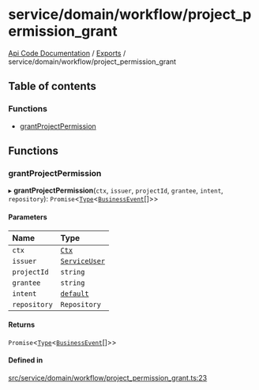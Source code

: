 # service/domain/workflow/project\_permission\_grant
 
[Api Code Documentation](../README.md) / [Exports](../modules.md) / service/domain/workflow/project\_permission\_grant

## Table of contents

### Functions

- [grantProjectPermission](service_domain_workflow_project_permission_grant.md#grantprojectpermission)

## Functions

### grantProjectPermission

▸ **grantProjectPermission**(`ctx`, `issuer`, `projectId`, `grantee`, `intent`, `repository`): `Promise`\<[`Type`](result.md#type)\<[`BusinessEvent`](service_domain_business_event.md#businessevent)[]\>\>

#### Parameters

| Name | Type |
| :------ | :------ |
| `ctx` | [`Ctx`](../interfaces/lib_ctx.Ctx.md) |
| `issuer` | [`ServiceUser`](../interfaces/service_domain_organization_service_user.ServiceUser.md) |
| `projectId` | `string` |
| `grantee` | `string` |
| `intent` | [`default`](authz_intents.md#default) |
| `repository` | `Repository` |

#### Returns

`Promise`\<[`Type`](result.md#type)\<[`BusinessEvent`](service_domain_business_event.md#businessevent)[]\>\>

#### Defined in

[src/service/domain/workflow/project_permission_grant.ts:23](https://github.com/openkfw/TruBudget/blob/e3c318d/api/src/service/domain/workflow/project_permission_grant.ts#L23)
